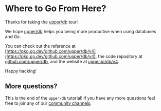 # Where to Go From Here?

Thanks for taking the [upper/db][1] tour!

We hope [upper/db][1] helps you being more productive when using databases and
Go.

You can check out the reference at
[https://pkg.go.dev/github.com/upper/db/v4](https://pkg.go.dev/github.com/upper/db/v4),
the code repository at [github.com/upper/db](https://github.com/upper/db), and
the website at [upper.io/db/v4](https://upper.io/db/v4).

Happy hacking!

## More questions?

This is the end of the `upper/db` tutorial! if you have any more questions feel
free to joir any of our [community channels](https://upper.io/v4/community/).

[1]: https://upper.io/v4
